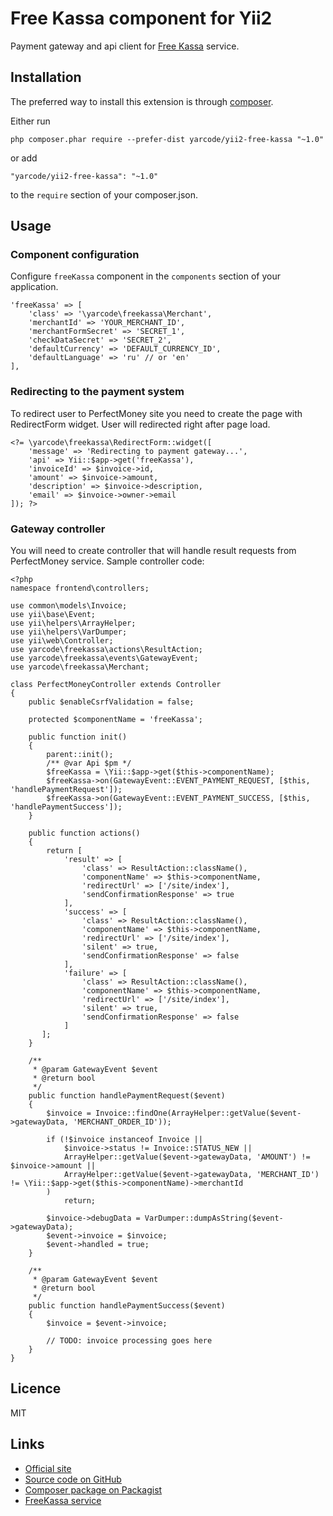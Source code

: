 # Free Kassa component for Yii2 #

Payment gateway and api client for [Free Kassa](http://www.free-kassa.ru) service.

## Installation ##

The preferred way to install this extension is through [composer](http://getcomposer.org/download/).

Either run

    php composer.phar require --prefer-dist yarcode/yii2-free-kassa "~1.0"

or add

    "yarcode/yii2-free-kassa": "~1.0"

to the `require` section of your composer.json.

## Usage ##

### Component configuration ###

Configure `freeKassa` component in the `components` section of your application.

    'freeKassa' => [
        'class' => '\yarcode\freekassa\Merchant',
        'merchantId' => 'YOUR_MERCHANT_ID',
        'merchantFormSecret' => 'SECRET_1',
        'checkDataSecret' => 'SECRET_2',
        'defaultCurrency' => 'DEFAULT_CURRENCY_ID',
        'defaultLanguage' => 'ru' // or 'en' 
    ],
    
### Redirecting to the payment system ###

To redirect user to PerfectMoney site you need to create the page with RedirectForm widget.
User will redirected right after page load.

    <?= \yarcode\freekassa\RedirectForm::widget([
        'message' => 'Redirecting to payment gateway...',
        'api' => Yii::$app->get('freeKassa'),
        'invoiceId' => $invoice->id,
        'amount' => $invoice->amount,
        'description' => $invoice->description,
        'email' => $invoice->owner->email
    ]); ?>

### Gateway controller ###

You will need to create controller that will handle result requests from PerfectMoney service.
Sample controller code:

    <?php
    namespace frontend\controllers;
    
    use common\models\Invoice;
    use yii\base\Event;
    use yii\helpers\ArrayHelper;
    use yii\helpers\VarDumper;
    use yii\web\Controller;
    use yarcode\freekassa\actions\ResultAction;
    use yarcode\freekassa\events\GatewayEvent;
    use yarcode\freekassa\Merchant;
    
    class PerfectMoneyController extends Controller
    {
        public $enableCsrfValidation = false;
    
        protected $componentName = 'freeKassa';
    
        public function init()
        {
            parent::init();
            /** @var Api $pm */
            $freeKassa = \Yii::$app->get($this->componentName);
            $freeKassa->on(GatewayEvent::EVENT_PAYMENT_REQUEST, [$this, 'handlePaymentRequest']);
            $freeKassa->on(GatewayEvent::EVENT_PAYMENT_SUCCESS, [$this, 'handlePaymentSuccess']);
        }
    
        public function actions()
        {
            return [
                'result' => [
                    'class' => ResultAction::className(),
                    'componentName' => $this->componentName,
                    'redirectUrl' => ['/site/index'],
                    'sendConfirmationResponse' => true
                ],
                'success' => [
                    'class' => ResultAction::className(),
                    'componentName' => $this->componentName,
                    'redirectUrl' => ['/site/index'],
                    'silent' => true,
                    'sendConfirmationResponse' => false
                ],
                'failure' => [
                    'class' => ResultAction::className(),
                    'componentName' => $this->componentName,
                    'redirectUrl' => ['/site/index'],
                    'silent' => true,
                    'sendConfirmationResponse' => false
                ]
           ];
        }
    
        /**
         * @param GatewayEvent $event
         * @return bool
         */
        public function handlePaymentRequest($event)
        {
            $invoice = Invoice::findOne(ArrayHelper::getValue($event->gatewayData, 'MERCHANT_ORDER_ID'));
    
            if (!$invoice instanceof Invoice ||
                $invoice->status != Invoice::STATUS_NEW ||
                ArrayHelper::getValue($event->gatewayData, 'AMOUNT') != $invoice->amount ||
                ArrayHelper::getValue($event->gatewayData, 'MERCHANT_ID') != \Yii::$app->get($this->componentName)->merchantId
            )
                return;
    
            $invoice->debugData = VarDumper::dumpAsString($event->gatewayData);
            $event->invoice = $invoice;
            $event->handled = true;
        }
    
        /**
         * @param GatewayEvent $event
         * @return bool
         */
        public function handlePaymentSuccess($event)
        {
            $invoice = $event->invoice;
            
            // TODO: invoice processing goes here 
        }
    }

## Licence ##

MIT
    
## Links ##

* [Official site](http://yiidreamteam.com/yii2/free-kassa)
* [Source code on GitHub](https://github.com/yarcode/yii2-free-kassa)
* [Composer package on Packagist](https://packagist.org/packages/yarcode/yii2-free-kassa)
* [FreeKassa service](http://yiidreamteam.com/link/free-kassa)
